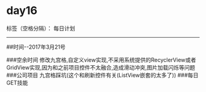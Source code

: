 # day16

标签（空格分隔）： 每日计划

---
##时间--2017年3月21号

###空余时间
修改九宫格,自定义view实现,不采用系统提供的RecyclerView或者GridView实现,因为和之前项目控件不太融合,造成滑动冲突,图片加载闪烁等问题
###公司项目
九宫格踩坑(这个和刷新控件有关(ListView嵌套的太多了))
###每日GET技能
